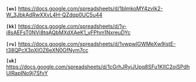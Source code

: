 **`[en]`** https://docs.google.com/spreadsheets/d/1blmkoMY4zvIk2-W_3JbkAdRwXXvL4H-QZdqp0UC5u44

**`[kk]`** https://docs.google.com/spreadsheets/d/1y-i8sAEFsT0NVi8tqAQbMXdXAeK1_vFPhm1NxreuDYc

**`[ru]`** https://docs.google.com/spreadsheets/d/1vwpwlGWMeXw9istE-t38QPcX3pXIOZ6eXN0GfNym7cc

**`[uk]`** https://docs.google.com/spreadsheets/d/1cGrhJRyjJUpq8SFu1KIIC2ojSPdhUIRapINo9j7SfvY